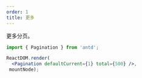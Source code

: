 ```yaml
---
order: 1
title: 更多
---
```


更多分页。

````jsx
import { Pagination } from 'antd';

ReactDOM.render(
  <Pagination defaultCurrent={1} total={500} />,
 mountNode);
````
